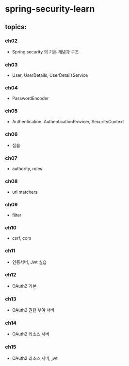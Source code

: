 # spring-security-learn
## topics:
### ch02
- Spring security 의 기본 개념과 구조

### ch03
- User, UserDetails, UserDetailsService

### ch04
- PasswordEncoder

### ch05
- Authentication, AuthenticationProvicer, SecurityContext

### ch06
- 실습

### ch07
- authority, roles

### ch08
- url matchers

### ch09
- filter

### ch10
- csrf, cors

### ch11
- 인증서버, Jwt 실습

### ch12
- OAuth2 기본

### ch13
- OAuth2 권한 부여 서버

### ch14
- OAuth2 리소스 서버

### ch15
- OAuth2 리소스 서버, jwt
